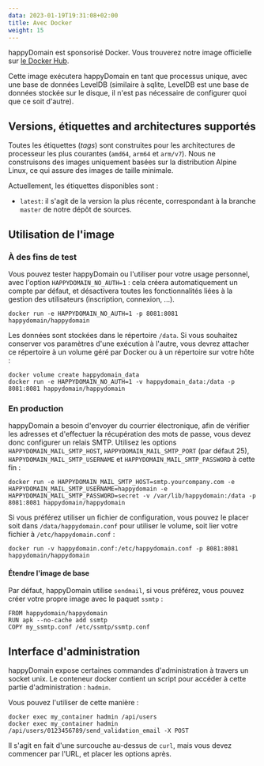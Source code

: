 ```yaml
---
data: 2023-01-19T19:31:08+02:00
title: Avec Docker
weight: 15
---
```


happyDomain est sponsorisé Docker.
Vous trouverez notre image officielle sur [le Docker Hub](https://hub.docker.com/r/happydomain/happydomain/).

Cette image exécutera happyDomain en tant que processus unique, avec une base de données LevelDB (similaire à sqlite, LevelDB est une base de données stockée sur le disque, il n'est pas nécessaire de configurer quoi que ce soit d'autre).


## Versions, étiquettes and architectures supportés

Toutes les étiquettes (*tags*) sont construites pour les architectures de processeur les plus courantes (`amd64`, `arm64` et `arm/v7`).
Nous ne construisons des images uniquement basées sur la distribution Alpine Linux, ce qui assure des images de taille minimale.

Actuellement, les étiquettes disponibles sont :

- `latest`: il s'agit de la version la plus récente, correspondant à la branche `master` de notre dépôt de sources.


## Utilisation de l'image

### À des fins de test

Vous pouvez tester happyDomain ou l'utiliser pour votre usage personnel, avec l'option `HAPPYDOMAIN_NO_AUTH=1` : cela créera automatiquement un compte par défaut, et désactivera toutes les fonctionnalités liées à la gestion des utilisateurs (inscription, connexion, ...).

```
docker run -e HAPPYDOMAIN_NO_AUTH=1 -p 8081:8081 happydomain/happydomain
```

Les données sont stockées dans le répertoire `/data`.
Si vous souhaitez conserver vos paramètres d'une exécution à l'autre, vous devrez attacher ce répertoire à un volume géré par Docker ou à un répertoire sur votre hôte :

```
docker volume create happydomain_data
docker run -e HAPPYDOMAIN_NO_AUTH=1 -v happydomain_data:/data -p 8081:8081 happydomain/happydomain
```


### En production

happyDomain a besoin d'envoyer du courrier électronique, afin de vérifier les adresses et d'effectuer la récupération des mots de passe, vous devez donc configurer un relais SMTP.
Utilisez les options `HAPPYDOMAIN_MAIL_SMTP_HOST`, `HAPPYDOMAIN_MAIL_SMTP_PORT` (par défaut 25), `HAPPYDOMAIN_MAIL_SMTP_USERNAME` et `HAPPYDOMAIN_MAIL_SMTP_PASSWORD` à cette fin :

```
docker run -e HAPPYDOMAIN_MAIL_SMTP_HOST=smtp.yourcompany.com -e HAPPYDOMAIN_MAIL_SMTP_USERNAME=happydomain -e HAPPYDOMAIN_MAIL_SMTP_PASSWORD=secret -v /var/lib/happydomain:/data -p 8081:8081 happydomain/happydomain
```

Si vous préférez utiliser un fichier de configuration, vous pouvez le placer soit dans `/data/happydomain.conf` pour utiliser le volume, soit lier votre fichier à `/etc/happydomain.conf` :

```
docker run -v happydomain.conf:/etc/happydomain.conf -p 8081:8081 happydomain/happydomain
```


#### Étendre l'image de base

Par défaut, happyDomain utilise `sendmail`, si vous préférez, vous pouvez créer votre propre image avec le paquet `ssmtp` :

```
FROM happydomain/happydomain
RUN apk --no-cache add ssmtp
COPY my_ssmtp.conf /etc/ssmtp/ssmtp.conf
```


## Interface d'administration

happyDomain expose certaines commandes d'administration à travers un socket unix.
Le conteneur docker contient un script pour accéder à cette partie d'administration : `hadmin`.

Vous pouvez l'utiliser de cette manière :

```
docker exec my_container hadmin /api/users
docker exec my_container hadmin /api/users/0123456789/send_validation_email -X POST
```

Il s'agit en fait d'une surcouche au-dessus de `curl`, mais vous devez commencer par l'URL, et placer les options après.

